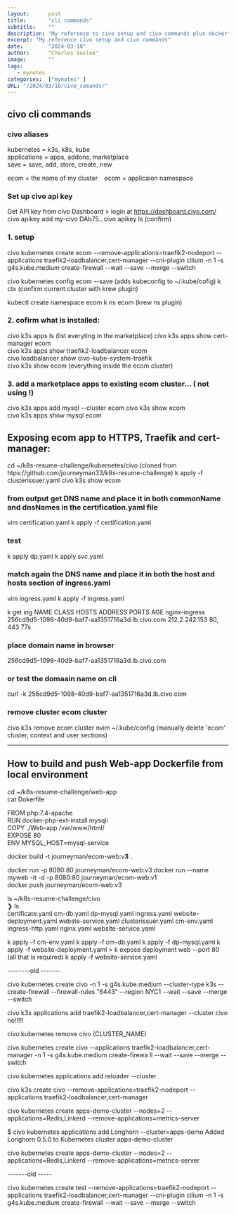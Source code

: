 ```yaml
---
layout:      post
title:       "cli commands"
subtitle:    ""
description: "My reference to civo setup and civo commands plus docker"
excerpt: "My reference civo setup and civo commands"
date:        "2024-03-10"
author:      "Charles Vosloo"
image:       ""
tags:  
   - mynotes
categories:  ["mynotes" ]
URL: "/2024/03/10/civo_comands/"
---
```

## civo cli commands


### civo aliases 
kubernetes = k3s, k8s, kube  
applications = apps, addons, marketplace  
save = save, add, store, create, new

ecom = the name of my cluster ` ` ecom = applicaion namespace 

### Set up civo api key

Get API key from civo Dashboard > login at https://dashboard.civo.com/
civo apikey add my-civo  DAb75..
civo apikey ls (confirm)

### 1. setup 

civo kubernetes create ecom --remove-applications=traefik2-nodeport --applications traefik2-loadbalancer,cert-manager --cni-plugin cilium  -n 1 -s g4s.kube.medium create-firewall  --wait --save --merge --switch

civo kubernetes config ecom --save (adds kubeconfig to ~/.kube/cofig)
k ctx    (confirm current cluster with krew plugin)

kubectl create namespace ecom 
k ns ecom (krew ns plugin)

### 2. cofirm what is installed:
civo k3s apps ls  (list everyting in the marketplace)
civo k3s apps show cert-manager ecom        
civo k3s apps show traefik2-loadbalancer ecom      
civo loadbalancer show civo-kube-system-traefik  
civo k3s show ecom  (everything inside the ecom cluster)

### 3. add a marketplace apps to existing ecom cluster...  ( not using !)
civo k3s apps add mysql --cluster ecom 
civo k3s show ecom             
civo k3s apps show mysql ecom   

## Exposing ecom app to HTTPS, Traefik and cert-manager:

cd ~/k8s-resume-challenge/kubernetes/civo (cloned from htps://github.com/journeyman33/k8s-resume-challenge)
k apply -f clusterissuer.yaml
civo k3s show ecom 

### from output get DNS name and place it in both commonName and dnsNames in the certification.yaml file

vim certification.yaml
k apply -f certification.yaml

### test

k apply dp.yaml
k apply svc.yaml

### match again the DNS name and place it in both the host and hosts section of ingress.yaml
vim ingress.yaml
k apply -f ingress.yaml

 k get ing
NAME            CLASS    HOSTS                                              ADDRESS         PORTS     AGE
nginx-ingress   <none>   256cd9d5-1098-40d9-baf7-aa1351716a3d.lb.civo.com   212.2.242.153   80, 443   77s

### place domain name in browser
256cd9d5-1098-40d9-baf7-aa1351716a3d.lb.civo.com

### or test the domaain name  on cli
curl -k 256cd9d5-1098-40d9-baf7-aa1351716a3d.lb.civo.com


### remove cluster ecom cluster
civo k3s remove ecom cluster
nvim  ~/.kube/config (manually delete 'ecom' cluster, context and user sections)

------------
## How to build and push Web-app Dockerfile from local environment
cd ~/k8s-resume-challenge/web-app  
cat Dokerfile

FROM php:7.4-apache   
RUN docker-php-ext-install mysqli   
COPY ./Web-app /var/www/html/     
EXPOSE 80    
ENV MYSQL_HOST=mysql-service    

docker build -t journeyman/ecom-web:v**3** .

docker run -p 8080:80 journeyman/ecom-web:v3 
docker run --name myweb -it -d  -p 8080:80 journeyman/ecom-web:v1     
docker push journeyman/ecom-web:v3   

ls ~/k8s-resume-challenge/civo  
❯ ls  
certificate.yaml    cm-db.yaml   dp-mysql.yaml      ingress.yaml  website-deployment.yaml  webste-service.yaml
clusterissuer.yaml  cm-env.yaml  ingress-http.yaml  nginx.yaml    website-service.yaml

k apply -f cm-env.yaml 
k apply -f cm-db.yaml
k apply -f dp-mysql.yaml 
k apply -f website-deployment.yaml    >  k expose deployment web --port 80   (all that is required)
k apply -f website-service.yaml









--------old -------

civo kubernetes create civo -n 1 -s g4s.kube.medium --cluster-type k3s --create-firewall --firewall-rules "6443" --region NYC1 --wait --save --merge --switch

civo k3s applications add traefik2-loadbalancer,cert-manager --cluster civo    no!!!!!

civo kubernetes remove civo (CLUSTER_NAME)

civo kubernetes create civo --applications traefik2-loadbalancer,cert-manager -n 1 -s g4s.kube.medium create-firewa
ll   --wait --save --merge --switch


civo kubernetes applications add reloader --cluster <CLUSTER-NAME>

civo k3s create civo --remove-applications=traefik2-nodeport --applications traefik2-loadbalancer,cert-manager

civo kubernetes create apps-demo-cluster --nodes=2 --applications=Redis,Linkerd --remove-applications=metrics-server

$ civo kubernetes applications add Longhorn --cluster=apps-demo
Added Longhorn 0.5.0 to Kubernetes cluster apps-demo-cluster


civo kubernetes create apps-demo-cluster --nodes=2 --applications=Redis,Linkerd --remove-applications=metrics-server

-------old -----



civo kubernetes create test --remove-applications=traefik2-nodeport --applications traefik2-loadbalancer,cert-manager --cni-plugin cilium  -n 1 -s g4s.kube.medium create-firewall  --wait --save --merge --switch